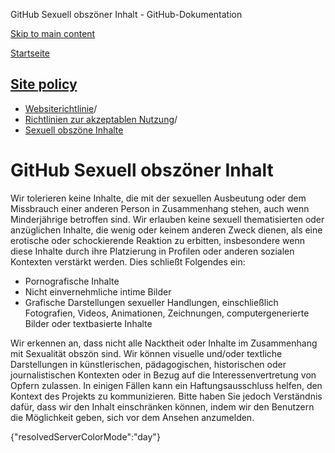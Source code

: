 GitHub Sexuell obszöner Inhalt - GitHub-Dokumentation

[Skip to main content](#main-content)

[Startseite](/de)

[Site policy](/de/site-policy)
----------

* [Websiterichtlinie](/de/site-policy)/
* [Richtlinien zur akzeptablen Nutzung](/de/site-policy/acceptable-use-policies)/
* [Sexuell obszöne Inhalte](/de/site-policy/acceptable-use-policies/github-sexually-obscene-content)

GitHub Sexuell obszöner Inhalt
==========

Wir tolerieren keine Inhalte, die mit der sexuellen Ausbeutung oder dem Missbrauch einer anderen Person in Zusammenhang stehen, auch wenn Minderjährige betroffen sind. Wir erlauben keine sexuell thematisierten oder anzüglichen Inhalte, die wenig oder keinem anderen Zweck dienen, als eine erotische oder schockierende Reaktion zu erbitten, insbesondere wenn diese Inhalte durch ihre Platzierung in Profilen oder anderen sozialen Kontexten verstärkt werden. Dies schließt Folgendes ein:

* Pornografische Inhalte
* Nicht einvernehmliche intime Bilder
* Grafische Darstellungen sexueller Handlungen, einschließlich Fotografien, Videos, Animationen, Zeichnungen, computergenerierte Bilder oder textbasierte Inhalte

Wir erkennen an, dass nicht alle Nacktheit oder Inhalte im Zusammenhang mit Sexualität obszön sind. Wir können visuelle und/oder textliche Darstellungen in künstlerischen, pädagogischen, historischen oder journalistischen Kontexten oder in Bezug auf die Interessenvertretung von Opfern zulassen. In einigen Fällen kann ein Haftungsausschluss helfen, den Kontext des Projekts zu kommunizieren. Bitte haben Sie jedoch Verständnis dafür, dass wir den Inhalt einschränken können, indem wir den Benutzern die Möglichkeit geben, sich vor dem Ansehen anzumelden.

{"resolvedServerColorMode":"day"}
